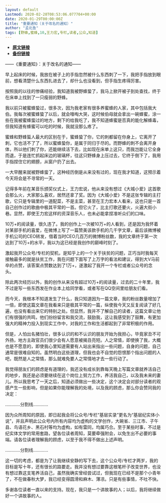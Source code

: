 ```yaml
---
layout: default
Lastmod: 2020-02-28T08:53:06.077704+00:00
date: 2020-01-29T00:00:00Z
title: "重要通知（关于改名的通知）"
author: "孟北鱼"
tags: [野蜂,蜜蜂,10,王力宏,专栏,读者,公众,知道]
---
```


* [**原文链接**](http://mp.weixin.qq.com/s?__biz=MzI2MDY4MzA2Mg==&mid=2247484738&idx=1&sn=ff8ff9adf76f50eff4ad88c29f3b273a&chksm=ea64a11bdd13280d3bf1ce2826a8fd09dacdd69cbcb76fa5dd9c1333343cd76b39511fbcb935#rd)
* [**备份链接**](http://archive.is/EgVnU)


——《重要通知》：关于改名的通知——

早上起床的时候，我放在被子上的手指忽然被什么东西刺了一下，我把手指放到眼前，想看清楚什么东西扎进去了，却什么也没看到，但手指生疼得厉害。

按照我的以往的惨痛经验，我知道我被野蜂蛰了，我马上掀开被子到处查找，终于在床单上找到了一只瘦弱的野蜂。

我以前只被蜜蜂蛰过，很多次，因为我老家有很多养蜜蜂的人家，其中包括我大伯。我每次被蜜蜂蛰了以后，就会嚎啕大哭，这时候伯母就会拿出一碗蜂蜜，涂一些在我被蜜蜂蛰过的地方，剩下的给我吃了，我不知道蜂蜜是否真的能化解蜂毒，但我知道有蜂蜜可以吃的时候，我就没那么疼了。

蜜蜂和野蜂蜇人最大的区别在于，蜜蜂蛰了你，它的刺都留在你身上，它离开了刺，它也活不了了，所以蜜蜂蛰你，是属于同归于尽的。而野蜂的刺不会离开身体，所以他们刺了你，还能继续活下去，比如现在床单上这只，而我岂能让它全身而退，于是连忙抓起床边的玻璃杯，往这只野蜂身上压过去，它终于倒下了，我用手指捏住它的翅膀，从窗户扔了出去。

一大早醒来就被野蜂蛰了，这种经历倒是从来没有过的，现在我才知道，这预示着今天将会是不寻常的一天。

记得多年前在某音乐颁奖仪式上，王力宏说，他从来没有想过《大城小爱》这首歌会那么火，大家那么喜欢，居然还拿了奖。因为《大城小爱》不是这张专辑的主打歌，它只是专辑里的一道配菜，不是主菜，甚至在王力宏本人看来，这也只是一首自己创作过的歌曲中极其平常的一首。但它火了，比主打歌还要火，火遍大街小巷。显然，即使王力宏这样的资深音乐人，也未必能拿捏准听众们的口味。

10万+的阅读量，很久违了。我的创作上一次被10万+的人看到，还是因为我怀着对某部手机的喜爱，在微博上写了一篇赞美该款手机的几千字文章，最后该微博被手机公司的CEO转发，借着当时CEO几百万的微博粉丝数，我的文章终于第一次达到了10万+的水平，我以为这已经是我创作的巅峰时刻了。

激起我开公众号/专栏的契机，是知乎上的一个关于扶贫的问题，正巧当时我每天接触最多的就是扶贫工作，我在问题下面写了上万字的看法和建议，得到大V马前卒的点赞，该答案点赞数达到了1万+，遂激起了我开一个专栏或者公众号的念头。

除此两次经历以外，我的创作从来没有超过10万+的阅读量，过去的二十年里，我不过是写一些东西发在作业本上给同学看，或者写在QQ空间里给朋友们看。

而今天，我根本不知道发生了什么，我只知道因为一篇文章，我的粉丝数量增加了一倍，即使这篇文章在我看来只是极其平常的一篇，纵使我今天又反复阅读了好几遍，也没有看出来它的特别之处。但显然，我并不了解自己的读者，这篇文章让他们有很强的共鸣，他们纷纷留言和我交流，鼓励我，这让我感受到了鼓舞，有更加强大的精神力投入到现实工作中，对我的工作和生活都起到了非常积极的作用。

但是，人怕出名猪怕壮，很多认识的和不认识的朋友开始为我担心，毕竟家丑不可外扬，地方主政官员们很少会有人愿意被揭丑亮短。人之常情，即使换了我，大概也是不愿意的，即使我心里知道需要有人站出来指出一些问题，自身的问题，自己通常是很难自知的。虽然明白这些道理，但我也会不自觉的怨恨那个指出问题的人吧，既然是人之常情，那么就难免要人之常情地才去一些行动了。

我觉得朋友们的顾虑是有道理的，我还没有成长到靠每天晚上写篇文章就养活自己的地步，我还是必须要继续在这个岗位上努力工作，养活我自己，以及我未来的妻儿。所以我思考了一天之后，知道必须做出一些决定，这个决定会对部分读者的观感产生一些影响，但是如果你能理解我的处境，以及我的顾虑，那么你会赞同我的决定：

…………分割线…………

因为众所周知的原因，即日起我会将公众号/专栏“基层实录”更名为“基层纪实体小说”，并且声明此公众号内所有内容均为虚构的文学创作，大碗省、三江市、子午县、鸟语花乡、黑石村等均为虚构，如有雷同，均属巧合。至于某些时事，不过是纪实体文学的常用套路，望各位读者周知，莫要牵强附会，以免生出不必要的事端。请各位读者理解我的顾虑，以至于我不得不做出上述声明。

…………分割线…………

这一切的考虑，都是为了让我继续安静的写下去，这个公众号/专栏才两岁，我的目标是写十年，还有很长的路要走。我并没有想过要靠这根笔杆子改变世界，也没有想过靠这支笔养活自己，虽然我确实曾经尝试过，但我现在已经不是那个小青年了，不在做春秋大梦，我已经变得圆滑和麻木、薄凉。只是有些事情，不吐不快。

多谢各位读者一直以来的支持。现在，我只是一个讲故事的人；以后，我将继续做好一个讲故事的人。

